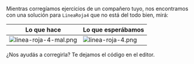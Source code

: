 Mientras corregíamos ejercicios de un compañero tuyo, nos encontramos con una solución para `LineaRoja4` que no está del todo bien, mirá:

| Lo que hace | Lo que esperábamos |
|---------------------------------------------------------------------------------------------------------------------------------------------------------------|-------------------------------------------------------------------------------------------------------------------------------------------------------|
| ![linea-roja-4-mal.png](https://raw.githubusercontent.com/sagrado-corazon-alcal/mumuki-guia-fundamentos-repeticion-simple/master/images/linea-roja-4-mal.png) | ![linea-roja-4.png](https://raw.githubusercontent.com/sagrado-corazon-alcal/mumuki-guia-fundamentos-repeticion-simple/master/images/linea-roja-4.png) |

¿Nos ayudás a corregirla? Te dejamos el código en el editor.